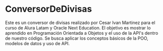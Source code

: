 # ConversorDeDivisas
Este es un conversor de divisas realizado por Cesar Ivan Martinez para el curso de Alura Latam y Oracle Next Education. El objetivo es mostrar lo aprendido en Programación Orientada a Objetos y el uso de la API's dentro de nuestro código. Se busca aplicar los conceptos básicos de la POO, modelos de datos y uso de API. 
